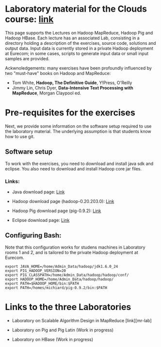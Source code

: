 # Laboratory material for the Clouds course: [link][course]
[course]: http://www.eurecom.fr/~michiard/clouds.html "Course Web Page"

This page supports the Lectures on Hadoop MapReduce, Hadoop Pig and Hadoop HBase. Each lecture has an associated Lab, consisting in a directory holding a description of the exercises, source code, solutions and output data. Input data is currently stored in a private Hadoop deployment at Eurecom; in some cases, scripts to generate input data or small input samples are provided.

Ackwnoledgements: many exercises have been profoundly influenced by two "must-have" books on Hadoop and MapReduce:

+ Tom White, **Hadoop, The Definitive Guide**, Y!Press, O'Reilly
+ Jimmy Lin, Chris Dyer, **Data-Intensive Text Processing with MapReduce**, Morgan Claypool ed.

# Pre-requisites for the exercises
Next, we provide some information on the software setup required to use the laboratory material. The underlying assumption is that students know how to use git.

## Software setup
To work with the exercises, you need to download and install java sdk and eclipse. 
You also need to download and install Hadoop core jar files.

### Links:
+ Java download page:
        [Link][javasdk]
       
+ Hadoop download page (hadoop-0.20.203.0):
        [Link][hadoop]

+ Hadoop Pig download page (pig-0.9.2):
	[Link][pig]
    
+ Eclipse download page:
        [Link][eclipse]

[javasdk]: http://www.oracle.com/technetwork/java/javase/downloads/index.html "Java download"
[hadoop]: http://www.apache.org/dyn/closer.cgi/hadoop/common/ "Hadoop download"
[pig]: http://apache.multidist.com/pig/pig-0.9.2/pig-0.9.2.tar.gz "Pig download"
[eclipse]: http://www.eclipse.org/downloads/ "Eclipse download"

## Configuring Bash:
Note that this configuration works for studens machines in Laboratory rooms 1 and 2, and is tailored to the private Hadoop deployment at Eurecom.
```
export JAVA_HOME=/home/Admin_Data/hadoop/jdk1.6.0_24
export PIG_HADOOP_VERSION=20
export PIG_CLASSPATH=/home/Admin_Data/hadoop/hadoop/conf/
export HADOOP_HOME=/home/Admin_Data/hadoop/hadoop/
export PATH=$HADOOP_HOME/bin:$PATH
export PATH=/homes/michiard/pig-0.9.2/bin:$PATH
```

# Links to the three Laboratories

+ Laboratory on Scalable Algorithm Design in MapReduce [link][mr-lab]

+ Laboratory on Pig and Pig Latin (Work in progress)

+ Laboratory on HBase (Work in progress)


